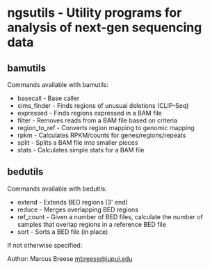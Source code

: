 ngsutils - Utility programs for analysis of next-gen sequencing data
===

bamutils
---

Commands available with bamutils:

* basecall      - Base caller
* cims_finder   - Finds regions of unusual deletions (CLIP-Seq)
* expressed     - Finds regions expressed in a BAM file
* filter        - Removes reads from a BAM file based on criteria
* region\_to_ref - Converts region mapping to genomic mapping
* rpkm          - Calculates RPKM/counts for genes/regions/repeats
* split         - Splits a BAM file into smaller pieces
* stats         - Calculates simple stats for a BAM file


bedutils
---

Commands available with bedutils:

* extend    - Extends BED regions (3' end)
* reduce    - Merges overlapping BED regions
* ref_count - Given a number of BED files, calculate the number of samples that overlap regions in a reference BED file
* sort      - Sorts a BED file (in place)


If not otherwise specified:

Author: Marcus Breese <mbreese@iupui.edu>